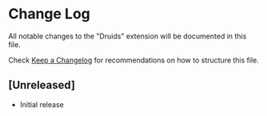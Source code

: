 # Change Log

All notable changes to the "Druids" extension will be documented in this file.

Check [Keep a Changelog](http://keepachangelog.com/) for recommendations on how to structure this file.

## [Unreleased]

- Initial release